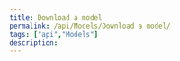 ```yaml
---
title: Download a model
permalink: /api/Models/Download a model/
tags: ["api","Models"]
description: 
---
```


